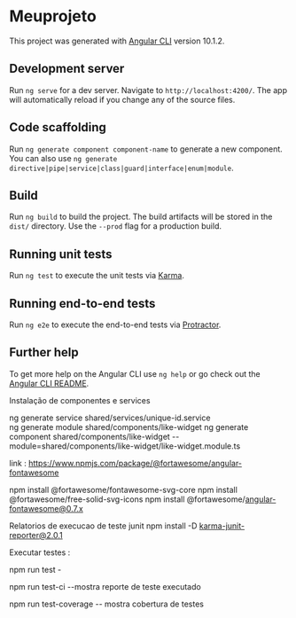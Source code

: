 # Meuprojeto

This project was generated with [Angular CLI](https://github.com/angular/angular-cli) version 10.1.2.

## Development server

Run `ng serve` for a dev server. Navigate to `http://localhost:4200/`. The app will automatically reload if you change any of the source files.

## Code scaffolding

Run `ng generate component component-name` to generate a new component. You can also use `ng generate directive|pipe|service|class|guard|interface|enum|module`.

## Build

Run `ng build` to build the project. The build artifacts will be stored in the `dist/` directory. Use the `--prod` flag for a production build.

## Running unit tests

Run `ng test` to execute the unit tests via [Karma](https://karma-runner.github.io).

## Running end-to-end tests

Run `ng e2e` to execute the end-to-end tests via [Protractor](http://www.protractortest.org/).

## Further help

To get more help on the Angular CLI use `ng help` or go check out the [Angular CLI README](https://github.com/angular/angular-cli/blob/master/README.md).


Instalação de componentes e services 

ng generate service shared/services/unique-id.service   
ng generate module shared/components/like-widget
ng generate component  shared/components/like-widget --module=shared/components/like-widget/like-widget.module.ts 


link : https://www.npmjs.com/package/@fortawesome/angular-fontawesome

npm install @fortawesome/fontawesome-svg-core
npm install @fortawesome/free-solid-svg-icons
npm install @fortawesome/angular-fontawesome@0.7.x


Relatorios de execucao de teste junit 
npm install -D karma-junit-reporter@2.0.1



Executar testes : 

npm run test -  

npm run test-ci  --mostra reporte de teste executado 

npm run test-coverage -- mostra cobertura de testes 

